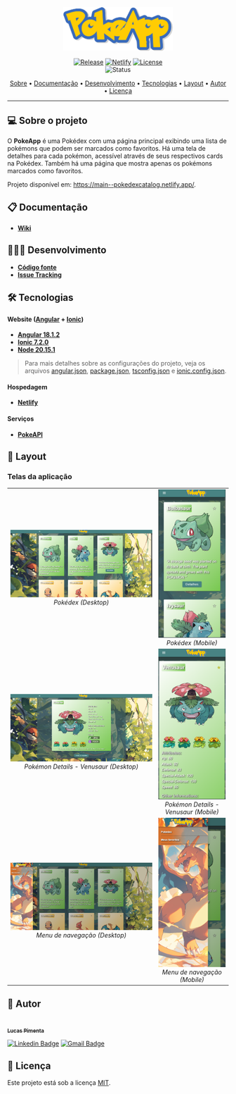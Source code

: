 <div align="center">
<img style="" src="https://github.com/Jinkogule/PokeApp/blob/main/src/assets/images/pokeapp-logo.png" width="250px;" alt=""/>

<br>

[![Release](https://img.shields.io/github/v/release/Jinkogule/PokeApp?style=for-the-badge)](https://github.com/Jinkogule/PokeApp/releases)
[![Netlify](https://img.shields.io/netlify/7481926e-a6c5-449d-a47e-907874451c26?style=for-the-badge)](https://app.netlify.com/sites/pokedexcatalog/deploys)
[![License](https://img.shields.io/github/license/Jinkogule/pokeapp?style=for-the-badge)](LICENSE)<br>
![Status](https://img.shields.io/badge/STATUS-CONCLU%C3%8DDO%20|%20EM%20ATUALIZAÇÃO-brightgreen?style=for-the-badge)
</div>

<p align="center">
 <a href="#-sobre-o-projeto">Sobre</a> •
 <a href="#-documentação">Documentação</a> • 
 <a href="#-desenvolvimento">Desenvolvimento</a> • 
 <a href="#-tecnologias">Tecnologias</a> • 
 <a href="#-layout">Layout</a> • 
 <a href="#-autor">Autor</a> • 
 <a href="#-licença">Licença</a>
</p>

---

## 💻 Sobre o projeto

O **PokeApp** é uma Pokédex com uma página principal exibindo uma lista de pokémons que podem ser marcados como favoritos. Há uma tela de detalhes para cada pokémon, acessível através de seus respectivos cards na Pokédex. Também há uma página que mostra apenas os pokémons marcados como favoritos.

Projeto disponível em: https://main--pokedexcatalog.netlify.app/.

## 📋 Documentação

-   **[Wiki](https://github.com/Jinkogule/PokeApp/wiki)**

## 🧑🏻‍💻 Desenvolvimento

-   **[Código fonte](https://github.com/Jinkogule/PokeApp)**
-   **[Issue Tracking](https://github.com/Jinkogule/PokeApp/issues)**

## 🛠 Tecnologias

#### **Website**  ([Angular](https://www.php.net/)  +  [Ionic](https://laravel.com/))

-   **[Angular 18.1.2](https://angular.dev/)**
-   **[Ionic 7.2.0](https://ionicframework.com/)**
-   **[Node 20.15.1](https://nodejs.org/)**

> Para mais detalhes sobre as configurações do projeto, veja os arquivos [angular.json](https://github.com/Jinkogule/PokeApp/blob/main/angular.json), [package.json](https://github.com/Jinkogule/PokeApp/blob/main/package.json), [tsconfig.json](https://github.com/Jinkogule/PokeApp/blob/main/tsconfig.json) e [ionic.config.json](https://github.com/Jinkogule/PokeApp/blob/main/ionic.config.json).

#### **Hospedagem**

-   **[Netlify](https://app.netlify.com/)**

#### **Serviços**

-   **[PokeAPI](https://pokeapi.co/)**

## 🎨 Layout

### Telas da aplicação
<table>
  <tr>
    <td align="center">
      <img src="/src/screenshots/pokedex-desktop.png" alt="Pokédex (Desktop)" title="Pokédex (Desktop)">
      <br>
      <em>Pokédex (Desktop)</em>
    </td>
    <td align="center">
      <img src="/src/screenshots/pokedex-cel.png" alt="Pokédex (Mobile)" title="Pokédex (Mobile)">
      <br>
      <em>Pokédex (Mobile)</em>
    </td>
  </tr>
  <tr>
    <td align="center">
      <img src="/src/screenshots/pokemon-details-desktop.png" alt="Pokémon Details - Venusaur (Desktop)" title="Pokémon Details - Venusaur (Desktop)">
      <br>
      <em>Pokémon Details - Venusaur (Desktop)</em>
    </td>
    <td align="center">
      <img src="/src/screenshots/pokemon-details-cel.png" alt="Pokémon Details - Venusaur (Mobile)" title="Pokémon Details - Venusaur (Mobile)">
      <br>
      <em>Pokémon Details - Venusaur (Mobile)</em>
    </td>
  </tr>
  <tr>
    <td align="center">
      <img src="/src/screenshots/menu-desktop.png" alt="Menu de navegação (Desktop)" title="Menu de navegação (Desktop)">
      <br>
      <em>Menu de navegação (Desktop)</em>
    </td>
    <td align="center">
      <img src="/src/screenshots/menu-cel.png" alt="Menu de navegação (Mobile)" title="Menu de navegação (Mobile)">
      <br>
      <em>Menu de navegação (Mobile)</em>
    </td>
  </tr>
</table>

## 📝 Autor

<a href="">
 <img border-radius="50%" style="border-radius: 50%;" src="https://avatars.githubusercontent.com/u/52849575?v=4" width="100px;" alt=""/>
 <br />
 <sub><b>Lucas Pimenta</b></sub></a> <a href="https://lucas-pimenta-3c80fa16439e.herokuapp.com/" title="Lucas Pimenta"></a>
 <br />

[![Linkedin Badge](https://img.shields.io/badge/-Lucas-blue?style=flat-square&logo=Linkedin&logoColor=white&link=https://www.linkedin.com/in/lucas-pimenta-0663671b1/)](https://www.linkedin.com/in/lucas-pimenta-0663671b1/) 
[![Gmail Badge](https://img.shields.io/badge/-lucaspimenta21@gmail.com-c14438?style=flat-square&logo=Gmail&logoColor=white&link=mailto:lucaspimenta21@gmail.com)](mailto:lucaspimenta21@gmail.com)

## 📝 Licença

Este projeto está sob a licença [MIT](./LICENSE).
